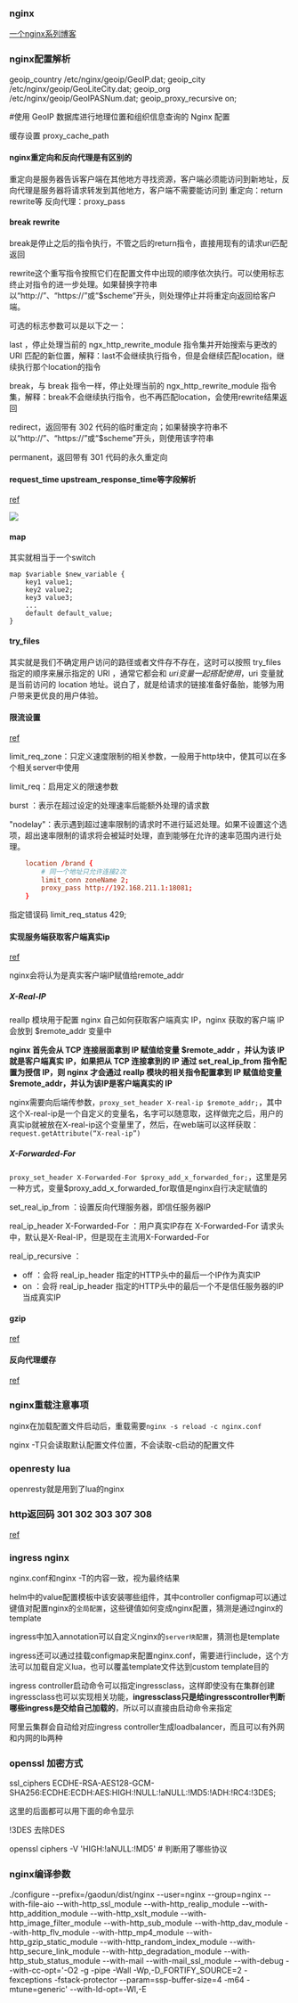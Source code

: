 ### nginx

[一个nginx系列博客](https://blog.csdn.net/zhangyue0503/article/details/131346099?spm=1001.2014.3001.5502)

### nginx配置解析

geoip_country /etc/nginx/geoip/GeoIP.dat;
geoip_city /etc/nginx/geoip/GeoLiteCity.dat;
geoip_org /etc/nginx/geoip/GeoIPASNum.dat;
geoip_proxy_recursive on;

#使用 GeoIP 数据库进行地理位置和组织信息查询的 Nginx 配置


缓存设置 proxy_cache_path

#### nginx重定向和反向代理是有区别的

重定向是服务器告诉客户端在其他地方寻找资源，客户端必须能访问到新地址，反向代理是服务器将请求转发到其他地方，客户端不需要能访问到
重定向：return rewrite等
反向代理：proxy_pass

#### break rewrite 

break是停止之后的指令执行，不管之后的return指令，直接用现有的请求uri匹配返回

rewrite这个重写指令按照它们在配置文件中出现的顺序依次执行。可以使用标志终止对指令的进一步处理。如果替换字符串以“http://”、“https://”或“$scheme”开头，则处理停止并将重定向返回给客户端。

可选的标志参数可以是以下之一：

last ，停止处理当前的 ngx_http_rewrite_module 指令集并开始搜索与更改的 URI 匹配的新位置，解释：last不会继续执行指令，但是会继续匹配location，继续执行那个location的指令

break，与 break 指令一样，停止处理当前的 ngx_http_rewrite_module 指令集，解释：break不会继续执行指令，也不再匹配location，会使用rewrite结果返回

redirect，返回带有 302 代码的临时重定向；如果替换字符串不以“http://”、“https://”或“$scheme”开头，则使用该字符串

permanent，返回带有 301 代码的永久重定向


#### request_time upstream_response_time等字段解析

[ref](https://blog.csdn.net/zzhongcy/article/details/105819628)

![](../reference/pic/nginxrequesttime.png)

#### map

其实就相当于一个switch
```
map $variable $new_variable {
    key1 value1;
    key2 value2;
    key3 value3;
    ...
    default default_value;
}
```

#### try_files

其实就是我们不确定用户访问的路径或者文件存不存在，这时可以按照 try_files 指定的顺序来展示指定的 URI ，通常它都会和 $uri 变量一起搭配使用，$uri 变量就是当前访问的 location 地址。说白了，就是给请求的链接准备好备胎，能够为用户带来更优良的用户体验。

#### 限流设置

[ref](https://blog.csdn.net/goGoing_/article/details/130634946)

limit_req_zone：只定义速度限制的相关参数，一般用于http块中，使其可以在多个相关server中使用

limit_req：启用定义的限速参数

burst ：表示在超过设定的处理速率后能额外处理的请求数

"nodelay"：表示遇到超过速率限制的请求时不进行延迟处理。如果不设置这个选项，超出速率限制的请求将会被延时处理，直到能够在允许的速率范围内进行处理。

```conf
    location /brand {
        # 同一个地址只允许连接2次
        limit_conn zoneName 2;
        proxy_pass http://192.168.211.1:18081;
    }
```    
指定错误码
limit_req_status 429;

#### 实现服务端获取客户端真实ip

[ref](https://zhuanlan.zhihu.com/p/391215425)

nginx会将认为是真实客户端IP赋值给remote_addr

##### X-Real-IP

realIp 模块用于配置 nginx 自己如何获取客户端真实 IP，nginx 获取的客户端 IP 会放到 $remote_addr 变量中

**nginx 首先会从 TCP 连接层面拿到 IP 赋值给变量 $remote_addr ，并认为该 IP 就是客户端真实 IP，如果把从 TCP 连接拿到的 IP 通过 set_real_ip_from 指令配置为授信 IP，则 nginx 才会通过 realIp 模块的相关指令配置拿到 IP 赋值给变量 $remote_addr，并认为该IP是客户端真实的 IP**

nginx需要向后端传参数，`proxy_set_header X-real-ip $remote_addr;`，其中这个X-real-ip是一个自定义的变量名，名字可以随意取，这样做完之后，用户的真实ip就被放在X-real-ip这个变量里了，然后，在web端可以这样获取：`request.getAttribute(“X-real-ip”)`

##### X-Forwarded-For

`proxy_set_header X-Forwarded-For $proxy_add_x_forwarded_for;`，这里是另一种方式，变量$proxy_add_x_forwarded_for取值是nginx自行决定赋值的

set_real_ip_from ：设置反向代理服务器，即信任服务器IP

real_ip_header X-Forwarded-For ：用户真实IP存在 X-Forwarded-For 请求头中，默认是X-Real-IP，但是现在主流用X-Forwarded-For

real_ip_recursive ：
- off ：会将 real_ip_header 指定的HTTP头中的最后一个IP作为真实IP
- on ：会将 real_ip_header 指定的HTTP头中的最后一个不是信任服务器的IP当成真实IP

#### gzip

[ref](https://blog.csdn.net/zhangyue0503/article/details/132750308)

#### 反向代理缓存

[ref](https://blog.csdn.net/shark_chili3007/article/details/104009742)

### nginx重载注意事项

nginx在加载配置文件启动后，重载需要`nginx -s reload -c nginx.conf`

nginx -T只会读取默认配置文件位置，不会读取-c启动的配置文件

### openresty lua

openresty就是用到了lua的nginx

### http返回码 301 302 303 307 308

[ref](https://blog.csdn.net/Arlingtonroad/article/details/103334757)

### ingress nginx

nginx.conf和nginx -T的内容一致，视为最终结果

helm中的value配置模板中该安装哪些组件，其中controller configmap可以通过键值对配置nginx的`全局配置`，这些键值如何变成nginx配置，猜测是通过nginx的template

ingress中加入annotation可以自定义nginx的`server块配置`，猜测也是template

ingress还可以通过挂载configmap来配置nginx.conf，需要进行include，这个方法可以加载自定义lua，也可以覆盖template文件达到custom template目的

ingress controller启动命令可以指定ingressclass，这样即使没有在集群创建ingressclass也可以实现相关功能，**ingressclass只是给ingresscontroller判断哪些ingress是交给自己加载的**，所以可以直接由启动命令来指定

阿里云集群会自动给对应ingress controller生成loadbalancer，而且可以有外网和内网的lb两种

### openssl 加密方式

ssl_ciphers ECDHE-RSA-AES128-GCM-SHA256:ECDHE:ECDH:AES:HIGH:!NULL:!aNULL:!MD5:!ADH:!RC4:!3DES;

这里的后面都可以用下面的命令显示

!3DES 去除DES

openssl ciphers -V 'HIGH:!aNULL:!MD5' # 判断用了哪些协议


### nginx编译参数

./configure --prefix=/gaodun/dist/nginx --user=nginx --group=nginx --with-file-aio --with-http_ssl_module --with-http_realip_module --with-http_addition_module --with-http_xslt_module --with-http_image_filter_module --with-http_sub_module --with-http_dav_module --with-http_flv_module --with-http_mp4_module --with-http_gzip_static_module --with-http_random_index_module --with-http_secure_link_module --with-http_degradation_module --with-http_stub_status_module --with-mail --with-mail_ssl_module --with-debug --with-cc-opt='-O2 -g -pipe -Wall -Wp,-D_FORTIFY_SOURCE=2 -fexceptions -fstack-protector --param=ssp-buffer-size=4 -m64 -mtune=generic' --with-ld-opt=-Wl,-E

